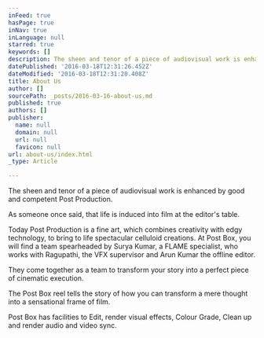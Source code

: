 ```yaml
---
inFeed: true
hasPage: true
inNav: true
inLanguage: null
starred: true
keywords: []
description: The sheen and tenor of a piece of audiovisual work is enhanced by good and competent Post Production.
datePublished: '2016-03-18T12:31:26.452Z'
dateModified: '2016-03-18T12:31:20.408Z'
title: About Us
author: []
sourcePath: _posts/2016-03-16-about-us.md
published: true
authors: []
publisher:
  name: null
  domain: null
  url: null
  favicon: null
url: about-us/index.html
_type: Article

---
```

The sheen and tenor of a piece of audiovisual work is enhanced by good and competent Post Production.

As someone once said, that life is induced into film at the editor's table.

Today Post Production is a fine art, which combines creativity with edgy technology, to bring to life spectacular celluloid creations. At Post Box, you will find a team spearheaded by Surya Kumar,  a FLAME specialist, who works with Ragupathi, the VFX supervisor and Arun Kumar the offline editor.

They come together as a team to transform your story into a perfect piece of cinematic execution.

The Post Box reel tells the story of how you can transform a mere thought into a sensational frame of film.

Post Box has facilities to Edit, render visual effects, Colour Grade, Clean up and render audio and video sync.